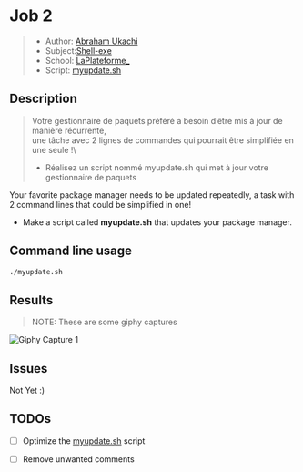# Job 2
> - Author: [Abraham Ukachi](https://github.com/abraham-ukachi) 
> - Subject:[Shell-exe](https://github.com/abraham-ukachi/shell-exe)
> - School: [LaPlateforme\_](https://laplateforme.io)
> - Script: [myupdate.sh](./myupdate.sh)



## Description
> Votre gestionnaire de paquets préféré a besoin d’être mis à jour de manière récurrente,\
> une tâche avec 2 lignes de commandes qui pourrait être simplifiée en une seule !\
> - Réalisez un script nommé myupdate.sh qui met à jour votre gestionnaire de paquets

Your favorite package manager needs to be updated repeatedly, a task with 2 command lines that could be simplified in one!
- Make a script called **myupdate.sh** that updates your package manager.



## Command line usage

```sh
./myupdate.sh
```


## Results
> NOTE: These are some giphy captures

![Giphy Capture 1](./.screenshots/giphy_capture1.gif)



## Issues

Not Yet :)



## TODOs

- [ ] Optimize the [myupdate.sh](./myupdate.sh) script
- [ ] Remove unwanted comments

  
